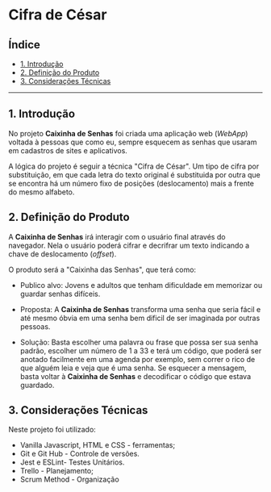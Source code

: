 # Cifra de César

## Índice
 
* [1. Introdução](#1-Introdução)
* [2. Definição do Produto](#2-definição-do-produto)
* [3. Considerações Técnicas](#3-considerações-técnicas)

***

## 1. Introdução

No projeto **Caixinha de Senhas** foi criada uma  aplicação web (_WebApp_) voltada à pessoas que como eu, sempre esquecem as senhas que usaram em cadastros de sites e aplicativos.

A lógica do projeto é seguir a técnica "Cifra de César".
Um tipo de cifra por substituição, em que cada letra do texto original é
substituida por outra que se encontra há um número fixo de posições
(deslocamento) mais a frente do mesmo alfabeto.


## 2. Definição do Produto
A **Caixinha de Senhas** irá
interagir com o usuário final através do navegador. Nela o usuário poderá cifrar e decrifrar um texto
indicando a chave de deslocamento (_offset_).

O produto será a "Caixinha das Senhas", que terá como:

* Publico alvo: Jovens e adultos que tenham dificuldade em memorizar ou guardar senhas difíceis.

* Proposta: A **Caixinha de Senhas** transforma uma senha que seria fácil e até mesmo óbvia em uma senha bem dificil de ser imaginada por outras pessoas.

* Solução: Basta escolher uma palavra ou frase que possa ser sua senha padrão, escolher um número de 1 a 33 e terá um código, que poderá ser anotado facilmente em uma agenda por exemplo, sem correr o rico de que alguém leia e veja que é uma senha. Se esquecer a mensagem, basta voltar à **Caixinha de Senhas** e decodificar o código que estava guardado.  



## 3. Considerações Técnicas

Neste projeto foi utilizado:

* Vanilla Javascript, HTML e CSS - ferramentas;
* Git e Git Hub - Controle de versões.
* Jest e ESLint- Testes Unitários.
* Trello - Planejamento;
* Scrum Method - Organização

